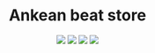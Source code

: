<h1 align="center">Ankean beat store</h1>
<p align="center">

<img src="https://img.shields.io/badge/made%20by-Amovet-blue.svg" >

<img src="https://img.shields.io/badge/react-18.2.0-green.svg">

<img src="https://badges.frapsoft.com/os/v1/open-source.svg?v=103" >

<img src="https://img.shields.io/github/stars/Amovet/AnkeanBeatWebsite.svg?style=flat">

</p>
